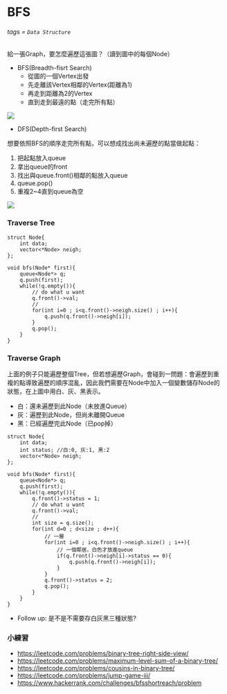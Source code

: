 # BFS
###### tags = `Data Structure`


給一張Graph，要怎麼遍歷這張圖？（讀到圖中的每個Node）
* BFS(Breadth-fisrt Search)
    * 從圖的一個Vertex出發
    * 先走離該Vertex相鄰的Vertex(距離為1)
    * 再走到距離為2的Vertex
    * 直到走到最遠的點（走完所有點）

![](https://i.imgur.com/OqbqQjQ.png)

* DFS(Depth-first Search)




想要依照BFS的順序走完所有點，可以想成找出尚未遍歷的點當做起點：
1. 把起點放入queue
2. 拿出queue的front
3. 找出與queue.front()相鄰的點放入queue
4. queue.pop()
5. 重複2~4直到queue為空

![](https://i.imgur.com/kFEzg9G.png)
### Traverse Tree
```cpp=1
struct Node{
    int data;
    vector<*Node> neigh; 
}; 

void bfs(Node* first){
    queue<Node*> q;
    q.push(first);
    while(!q.empty()){
        // do what u want
        q.front()->val;
        //
        for(int i=0 ; i<q.front()->neigh.size() ; i++){
            q.push(q.front()->neigh[i]);
        }
        q.pop();
    }
}

```

### Traverse Graph
上面的例子只能遍歷整個Tree，但若想遍歷Graph，會碰到一問題：會遍歷到重複的點導致遍歷的順序混亂，因此我們需要在Node中加入一個變數儲存Node的狀態，在上圖中用白、灰、黑表示。
* 白：還未遍歷到此Node（未放進Queue）
* 灰：遍歷到此Node，但尚未離開Queue
* 黑：已經遍歷完此Node（已pop掉）

```cpp=1
struct Node{
    int data;
    int status; //白:0, 灰:1, 黑:2
    vector<*Node> neigh; 
}; 

void bfs(Node* first){
    queue<Node*> q;
    q.push(first);
    while(!q.empty()){
        q.front()->status = 1;
        // do what u want
        q.front()->val;
        //
        int size = q.size();
        for(int d=0 ; d<size ; d++){
            // 一層
            for(int i=0 ; i<q.front()->neigh.size() ; i++){
                // 一個鄰居，白色才放進queue
                if(q.front()->neigh[i]->status == 0){
                    q.push(q.front()->neigh[i]);
                }
            }
            q.front()->status = 2;
            q.pop();
        }
    }
}
```
* Follow up: 是不是不需要存白灰黑三種狀態?

### 小練習
* https://leetcode.com/problems/binary-tree-right-side-view/
* https://leetcode.com/problems/maximum-level-sum-of-a-binary-tree/
* https://leetcode.com/problems/cousins-in-binary-tree/
* https://leetcode.com/problems/jump-game-iii/
* https://www.hackerrank.com/challenges/bfsshortreach/problem

